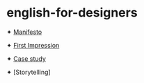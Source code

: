 # english-for-designers
✦ [Manifesto](designmanifesto.pdf)

✦ [First Impression](luongportfolio.pdf)

✦ [Case study](casestudy.pdf)

✦ [Storytelling]
